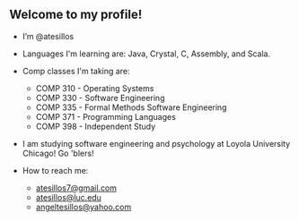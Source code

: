 ## Welcome to my profile!
- I’m @atesillos
- Languages I'm learning are: Java, Crystal, C, Assembly, and Scala.
- Comp classes I'm taking are:
  - COMP 310 - Operating Systems
  - COMP 330 - Software Engineering
  - COMP 335 - Formal Methods Software Engineering
  - COMP 371 - Programming Languages
  - COMP 398 - Independent Study
- I am studying software engineering and psychology at Loyola University Chicago! Go 'blers!
  
- How to reach me:
  - atesillos7@gmail.com
  - atesillos@luc.edu
  - angeltesillos@yahoo.com
<!---
atesillos/atesillos is a ✨ special ✨ repository because its `README.md` (this file) appears on your GitHub profile.
You can click the Preview link to take a look at your changes.
--->
